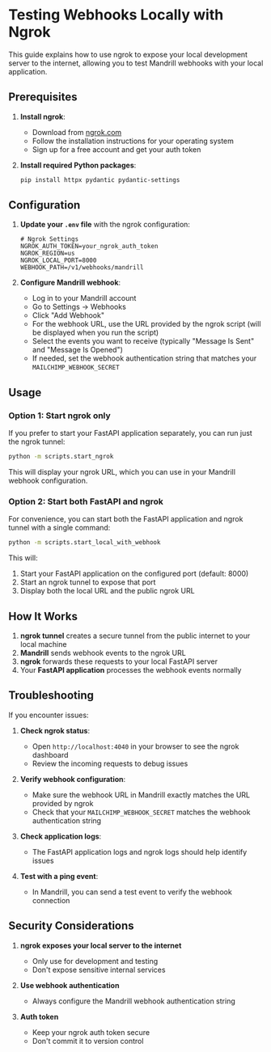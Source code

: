 # Testing Webhooks Locally with Ngrok

This guide explains how to use ngrok to expose your local development server to the internet, allowing you to test Mandrill webhooks with your local application.

## Prerequisites

1. **Install ngrok**:
   - Download from [ngrok.com](https://ngrok.com/download)
   - Follow the installation instructions for your operating system
   - Sign up for a free account and get your auth token

2. **Install required Python packages**:
   ```bash
   pip install httpx pydantic pydantic-settings
   ```

## Configuration

1. **Update your `.env` file** with the ngrok configuration:
   ```
   # Ngrok Settings
   NGROK_AUTH_TOKEN=your_ngrok_auth_token
   NGROK_REGION=us
   NGROK_LOCAL_PORT=8000
   WEBHOOK_PATH=/v1/webhooks/mandrill
   ```

2. **Configure Mandrill webhook**: 
   - Log in to your Mandrill account
   - Go to Settings → Webhooks
   - Click "Add Webhook"
   - For the webhook URL, use the URL provided by the ngrok script (will be displayed when you run the script)
   - Select the events you want to receive (typically "Message Is Sent" and "Message Is Opened")
   - If needed, set the webhook authentication string that matches your `MAILCHIMP_WEBHOOK_SECRET`

## Usage

### Option 1: Start ngrok only

If you prefer to start your FastAPI application separately, you can run just the ngrok tunnel:

```bash
python -m scripts.start_ngrok
```

This will display your ngrok URL, which you can use in your Mandrill webhook configuration.

### Option 2: Start both FastAPI and ngrok

For convenience, you can start both the FastAPI application and ngrok tunnel with a single command:

```bash
python -m scripts.start_local_with_webhook
```

This will:
1. Start your FastAPI application on the configured port (default: 8000)
2. Start an ngrok tunnel to expose that port
3. Display both the local URL and the public ngrok URL

## How It Works

1. **ngrok tunnel** creates a secure tunnel from the public internet to your local machine
2. **Mandrill** sends webhook events to the ngrok URL
3. **ngrok** forwards these requests to your local FastAPI server
4. Your **FastAPI application** processes the webhook events normally

## Troubleshooting

If you encounter issues:

1. **Check ngrok status**:
   - Open `http://localhost:4040` in your browser to see the ngrok dashboard
   - Review the incoming requests to debug issues

2. **Verify webhook configuration**:
   - Make sure the webhook URL in Mandrill exactly matches the URL provided by ngrok
   - Check that your `MAILCHIMP_WEBHOOK_SECRET` matches the webhook authentication string

3. **Check application logs**:
   - The FastAPI application logs and ngrok logs should help identify issues

4. **Test with a ping event**:
   - In Mandrill, you can send a test event to verify the webhook connection

## Security Considerations

1. **ngrok exposes your local server to the internet**
   - Only use for development and testing
   - Don't expose sensitive internal services
   
2. **Use webhook authentication**
   - Always configure the Mandrill webhook authentication string

3. **Auth token**
   - Keep your ngrok auth token secure
   - Don't commit it to version control 